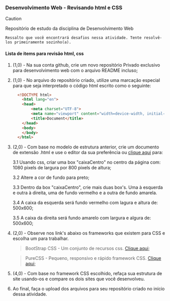 ### Desenvolvimento Web - Revisando html e CSS
> [!Caution]
> Repositório de estudo da disciplina de Desenvolvimento Web

    Ressalto que você encontrará desafios nessa atividade. Tente resolvê-los primeiramente sozinho(a).
#### Lista de items para revisão html, css
1. (1,0) - Na sua conta github, crie um novo repositório Privado exclusivo para desenvolvimento web com o arquivo README incluso;
2. (1,0) - No arquivo do repositório criado, utilize uma marcação especial para que seja interpretado o código html escrito como o seguinte:
      ```html
        <!DOCTYPE html>
          <html lang="en">
          <head>
              <meta charset="UTF-8">
              <meta name="viewport" content="width=device-width, initial-scale=1.0">
              <title>Document</title>
          </head>
          <body>                            
          </body>
        </html>
      ```
3. (2,0) - Com base no modelo de estrutura anterior, crie um documento de extensão .html e use o editor da sua preferência ou [clique aqui](https://www.w3schools.com/html/tryit.asp?filename=tryhtml_editor) para:

   3.1 Usando css, criar uma box "caixaCentro" no centro da página com: 1080 pixels de largura por 800 pixels de altura;

   3.2 Altere a cor de fundo para preto;

   3.3 Dentro da box "caixaCentro", crie mais duas box's. Uma à esquerda e outra à direita, uma de fundo vermelho e a outra de fundo amarela.

   3.4 A caixa da esquerda será fundo vermelho com lagura e altura de: 500x600;

   3.5 A caixa da direita será fundo amarelo com largura e algura de: 500x600;

4. (2,0) - Observe nos link's abaixo os frameworks que existem para CSS e escolha um para trabalhar.

   > BootStrap CSS - Um conjunto de recursos css. [Clique aqui](https://getbootstrap.com/docs/5.3/getting-started/introduction/);
   
   > PureCSS - Pequeno, responsivo e rápido framework CSS. [Clique aqui](https://purecss.io/);
   
5. (4,0) - Com base no framework CSS escolhido, refaça sua estrutura de site usando-os e compare os dois sites que você desenvolveu.
6. Ao final, faça o upload dos arquivos para seu repositório criado no início dessa atividade.



